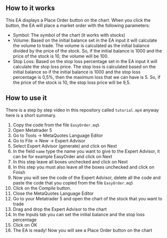 
## How to it works

This EA displays a Place Order button on the chart. When you click the button, the EA will place a market order with the following parameters:
- Symbol: The symbol of the chart (it works with stocks)
- Volume: Based on the initial balance set in the EA input it will calculate the volume to trade. The volume is calculated as the initial balance divided by the price of the stock. So, if the initial balance is 1000 and the price of the stock is 10, the volume will be 100.
- Stop Loss: Based on the stop loss percentage set in the EA input it will calculate the stop loss price. The stop loss is calculated based on the initial balance so if the initial balance is 1000 and the stop loss percentage is 0,5%, then the maximum loss that we can have is 5. So, if the price of the stock is 10, the stop loss price will be 9,5.

## How to use it
There is a step by step video in this repository called `tutorial.mp4` anyway here is a short summary. 
1. Copy the code from the file `EasyOrder.mq5`
2. Open Metatrader 5
3. Go to Tools -> MetaQuotes Language Editor
4. Go to File -> New -> Expert Advisor
5. Select Expert Advisor (generate) and click on Next
6. In the field `name` type the name you want to give to the Expert Advisor, it can be for example EasyOrder and click on Next
7. In this step leave all boxes unchecked and click on Next
8. In this step you must also leave all the boxes unchecked and click on Finish
9. Now you will see the code of the Expert Advisor, delete all the code and paste the code that you copied from the file `EasyOrder.mq5`
10. Click on the Compile button.
11. Close the MetaQuotes Language Editor
12. Go to your Metatrader 5 and open the chart of the stock that you want to trade
13. Drag and drop the Expert Advisor to the chart
14. In the Inputs tab you can set the initial balance and the stop loss percentage
15. Click on OK
16. The EA is ready! Now you will see a Place Order button on the chart




